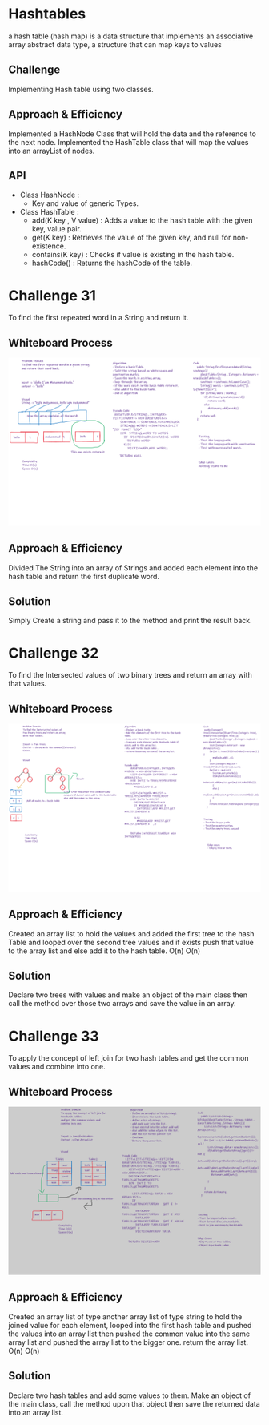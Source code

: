 # Hashtables
a hash table (hash map) is a data structure that implements an associative array abstract data type, a structure that can map keys to values

## Challenge
Implementing Hash table using two classes.

## Approach & Efficiency
Implemented a HashNode Class that will hold the data and the reference to the next node.
Implemented the HashTable class that will map the values into an arrayList of nodes.

## API
- Class HashNode :
  - Key and value of generic Types.
- Class HashTable :
  - add(K key , V value) : Adds a value to the hash table with the given key, value pair.
  - get(K key) : Retrieves the value of the given key, and null for non-existence.
  - contains(K key) : Checks if value is existing in the hash table.
  - hashCode() : Returns the hashCode of the table.



# Challenge 31
To find the first repeated word in a String and return it.

## Whiteboard Process
![solution](solution.png)

## Approach & Efficiency
Divided The String into an array of Strings and added each element into the hash table and return the first duplicate word.

## Solution
Simply Create a string and pass it to the method and print the result back.


# Challenge 32
To find the Intersected values of two binary trees and return an array with that values.

## Whiteboard Process
![solution](solution1.png)

## Approach & Efficiency
Created an array list to hold the values and added the first tree to
the hash Table and looped over the second tree values and if exists push that value
to the array list and else add it to the hash table.
O(n)
O(n)

## Solution
Declare two trees with values and make an object of the main class
then call the method over those two arrays and save the value in an array.


# Challenge 33
To apply the concept of left join for two hash tables
and get the common values and combine into one.

## Whiteboard Process
![solution](solution2.png)

## Approach & Efficiency
Created an array list of type another array list of type string to hold the joined value for each element,
looped into the first hash table and pushed the values into an array list then pushed the common value into the same array list and pushed the array list to the bigger one.
return the array list.
O(n)
O(n)

## Solution
Declare two hash tables and add some values to them.
Make an object of the main class, call the method upon that object then save the returned data into an array list.
